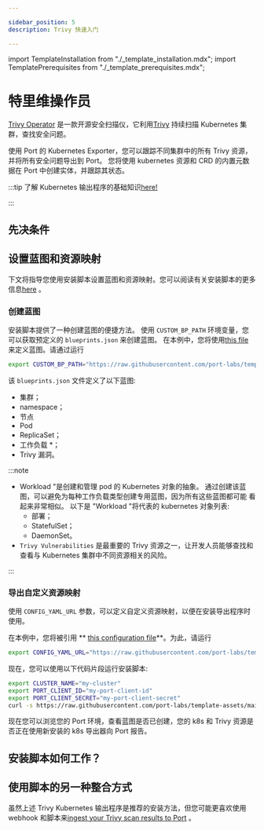 ```yaml
---

sidebar_position: 5
description: Trivy 快速入门

---
```


import TemplateInstallation from "./_template_installation.mdx";
import TemplatePrerequisites from "./_template_prerequisites.mdx";

# 特里维操作员

[Trivy Operator](https://github.com/aquasecurity/trivy-operator) 是一款开源安全扫描仪，它利用[Trivy](https://github.com/aquasecurity/trivy) 持续扫描 Kubernetes 集群，查找安全问题。

使用 Port 的 Kubernetes Exporter，您可以跟踪不同集群中的所有 Trivy 资源，并将所有安全问题导出到 Port。 您将使用 kubernetes 资源和 CRD 的内置元数据在 Port 中创建实体，并跟踪其状态。

:::tip 了解 Kubernetes 输出程序的基础知识[here!](/build-your-software-catalog/sync-data-to-catalog/kubernetes/kubernetes.md)

:::

## 先决条件

<TemplatePrerequisites />

## 设置蓝图和资源映射

下文将指导您使用安装脚本设置蓝图和资源映射。您可以阅读有关安装脚本的更多信息[here](#how-does-the-installation-script-work) 。

### 创建蓝图

安装脚本提供了一种创建蓝图的便捷方法。 使用 `CUSTOM_BP_PATH` 环境变量，您可以获取预定义的 `blueprints.json` 来创建蓝图。 在本例中，您将使用[this file](https://github.com/port-labs/template-assets/blob/main/kubernetes/blueprints/trivy-blueprints.json) 来定义蓝图。请通过运行

```bash showLineNumbers
export CUSTOM_BP_PATH="https://raw.githubusercontent.com/port-labs/template-assets/main/kubernetes/blueprints/trivy-blueprints.json"
```

该 `blueprints.json` 文件定义了以下蓝图: 

* 集群；
* namespace；
* 节点
* Pod
* ReplicaSet；
* 工作负载 *；
* Trivy 漏洞。

:::note 

* Workload "是创建和管理 pod 的 Kubernetes 对象的抽象。
通过创建该蓝图，可以避免为每种工作负载类型创建专用蓝图，因为所有这些蓝图都可能
看起来非常相似。
以下是 "Workload "将代表的 kubernetes 对象列表: 
    - 部署；
    - StatefulSet；
    - DaemonSet。
* `Trivy Vulnerabilities` 是最重要的 Trivy 资源之一，让开发人员能够查找和查看与 Kubernetes 集群中不同资源相关的风险。

:::

### 导出自定义资源映射

使用 `CONFIG_YAML_URL` 参数，可以定义自定义资源映射，以便在安装导出程序时使用。

在本例中，您将被引用 ** [this configuration file](https://github.com/port-labs/template-assets/blob/main/kubernetes/templates/trivy-kubernetes_v1_config.yaml)**。为此，请运行

```bash showLineNumbers
export CONFIG_YAML_URL="https://raw.githubusercontent.com/port-labs/template-assets/main/kubernetes/templates/trivy-kubernetes_v1_config.yaml"
```

现在，您可以使用以下代码片段运行安装脚本: 

```bash showLineNumbers
export CLUSTER_NAME="my-cluster"
export PORT_CLIENT_ID="my-port-client-id"
export PORT_CLIENT_SECRET="my-port-client-secret"
curl -s https://raw.githubusercontent.com/port-labs/template-assets/main/kubernetes/install.sh | bash
```

现在您可以浏览您的 Port 环境，查看蓝图是否已创建，您的 k8s 和 Trivy 资源是否正在使用新安装的 k8s 导出器向 Port 报告。

## 安装脚本如何工作？

<TemplateInstallation />

## 使用脚本的另一种整合方式

虽然上述 Trivy Kubernetes 输出程序是推荐的安装方法，但您可能更喜欢使用 webhook 和脚本来[ingest your Trivy scan results to Port](/build-your-software-catalog/sync-data-to-catalog/webhook/examples/packages/trivy) 。